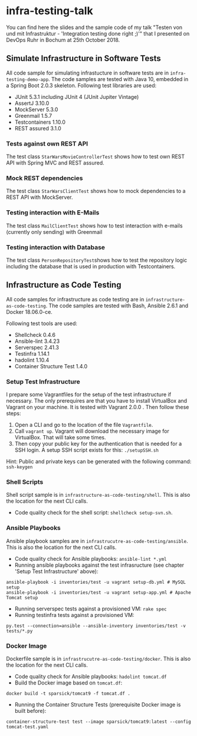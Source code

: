 # infra-testing-talk
You can find here the slides and the sample code of my talk "Testen von und mit Infrastruktur - 'Integration testing done right ;)'" that I presented on DevOps Ruhr in Bochum at 25th October 2018.


## Simulate Infrastructure in Software Tests
All code sample for simulating infrastucture in software tests are in `infra-testing-demo-app`.
The code samples are tested with Java 10, embedded in a Spring Boot 2.0.3 skeleton.
Following test libraries are used:
- JUnit 5.3.1 including JUnit 4 (JUnit Jupiter Vintage)
- AssertJ 3.10.0
- MockServer 5.3.0
- Greenmail 1.5.7
- Testcontainers 1.10.0
- REST assured 3.1.0

### Tests against own REST API
The test class `StarWarsMovieControllerTest` shows how to test own REST API with Spring MVC and REST assured.

### Mock REST dependencies
The test class `StarWarsClientTest` shows how to mock dependencies to a REST API with MockServer.

### Testing interaction with E-Mails
The test class `MailClientTest` shows how to test interaction with e-mails (currently only sending) with Greenmail

### Testing interaction with Database
The test class `PersonRepositoryTest`shows how to test the repository logic including the database that is used in production with Testcontainers.

## Infrastructure as Code Testing
All code samples for infrastructure as code testing are in `infrastructure-as-code-testing`.
The code samples are tested with Bash, Ansible 2.6.1  and Docker 18.06.0-ce.

Following test tools are used:
- Shellcheck 0.4.6
- Ansible-lint 3.4.23
- Serverspec 2.41.3
- Testinfra 1.14.1
- hadolint 1.10.4
- Container Structure Test 1.4.0

### Setup Test Infrastructure
I prepare some Vagrantfiles for the setup of the test infrastructure if necessary. The only prerequires are that you have to install VirtualBox and Vagrant on your machine. It is tested with Vagrant 2.0.0 . Then follow these steps:

1. Open a CLI and go to the location of the file `Vagrantfile`.
2. Call `vagrant up`. Vagrant will download the necessary image for VirtualBox. That will take some times.
3. Then copy your public key for the authentication that is needed for a SSH login. A setup SSH script exists for this: `./setupSSH.sh`

Hint: Public and private keys can be generated with the following command: `ssh-keygen`


### Shell Scripts
Shell script sample is in `infrastructure-as-code-testing/shell`.
This is also the location for the next CLI calls.

- Code quality check for the shell script:  `shellcheck setup-svn.sh`.

### Ansible Playbooks
Ansible playbook samples are in `infrastrucutre-as-code-testing/ansible`.
This is also the location for the next CLI calls.

- Code quality check for Ansible playbooks: `ansible-lint *.yml`
- Running ansible playbooks against the test infrasructure (see chapter 'Setup Test Infrastructure' above):
```
ansible-playbook -i inventories/test -u vagrant setup-db.yml # MySQL setup
ansible-playbook -i inventories/test -u vagrant setup-app.yml # Apache Tomcat setup
```
- Running serverspec tests against a provisioned VM: `rake spec`
- Running testinfra tests against a provisioned VM:
```
py.test --connection=ansible --ansible-inventory inventories/test -v tests/*.py
```


### Docker Image
Dockerfile sample is in `infrastrucutre-as-code-testing/docker`.
This is also the location for the next CLI calls.

- Code quality check for Ansible playbooks: `hadolint tomcat.df`
- Build the Docker image based on `tomcat.df`:
```
docker build -t sparsick/tomcat9 -f tomcat.df .
```
- Running the Container Structure Tests (prerequisite Docker image is built before):
```
container-structure-test test --image sparsick/tomcat9:latest --config tomcat-test.yaml
```
